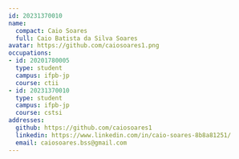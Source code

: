 ```yaml
---
id: 20231370010
name:
  compact: Caio Soares
  full: Caio Batista da Silva Soares
avatar: https://github.com/caiosoares1.png
occupations:
- id: 20201780005
  type: student
  campus: ifpb-jp
  course: ctii
- id: 20231370010
  type: student
  campus: ifpb-jp
  course: cstsi
addresses:
  github: https://github.com/caiosoares1
  linkedin: https://www.linkedin.com/in/caio-soares-8b8a81251/
  email: caiosoares.bss@gmail.com
---
```

